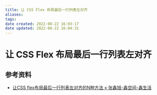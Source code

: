 ```yaml
---
title: 让 CSS Flex 布局最后一行列表左对齐
aliases: 
tags: 
date created: 2022-08-22 16:03:17
date updated: 2022-08-22 16:04:31
---
```


# 让 CSS Flex 布局最后一行列表左对齐

## 参考资料

- [让CSS flex布局最后一行列表左对齐的N种方法 « 张鑫旭-鑫空间-鑫生活](https://www.zhangxinxu.com/wordpress/2019/08/css-flex-last-align/)
